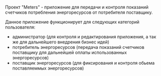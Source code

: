 Проект "Meters" - приложение для передачи и контроля показаний счетчиков потребления 
энергоресурсов от потребителя поставщику.

Данное приложение функционирует для следующих категорий пользователя:
- администратор (для контроля и редактирования приложения, а так же для дальнейшего внедрения бизнес идей)
- потребитель энергоресурсов (передача показаний счетчиков поставщику для дальнейшей оплаты 
использованных энергоресурсов)
- поставщик энергоресурсов (для фиксирования и контроля обьема поставляеммых энергоресурсов)